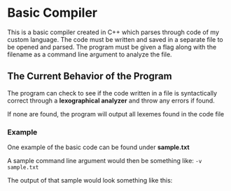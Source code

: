 # Basic Compiler

This is a basic compiler created in C++ which parses through code of my custom language. The code must be written and saved in a separate file to be opened and parsed. The program must be given a flag along with the filename as a command line argument to analyze the file.

## The Current Behavior of the Program

The program can check to see if the code written in a file is syntactically correct through a **lexographical analyzer** and throw any errors if found.

If none are found, the program will output all lexemes found in the code file

### Example

One example of the basic code can be found under **sample.txt**

A sample command line argument would then be something like:
```-v sample.txt```

The output of that sample would look something like this:


